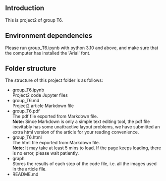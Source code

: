 ## Introduction

This is project2 of group T6.

## Environment dependencies

Please run group_T6.ipynb with python 3.10 and above, and make sure that the computer has installed the 'Arial' font.

## Folder structure

The structure of this project folder is as follows:

- group_T6.ipynb  
    Project2 code Jupyter files
- group_T6.md  
    Project2 article Markdown file
- group_T6.pdf  
    The pdf file exported from Markdown file.  
    **Note:** Since Markdown is only a simple text editing tool, the pdf file inevitably has some unattractive layout problems, we have submitted an extra html version of the article for your reading convenience.
- group_T6.html  
    The html file exported from Markdown file.  
    **Note:** It may take at least 5 mins to load. If the page keeps loading, there is no error, please wait patiently.
- graph  
    Stores the results of each step of the code file, i.e. all the images used in the article file.
- README.md
